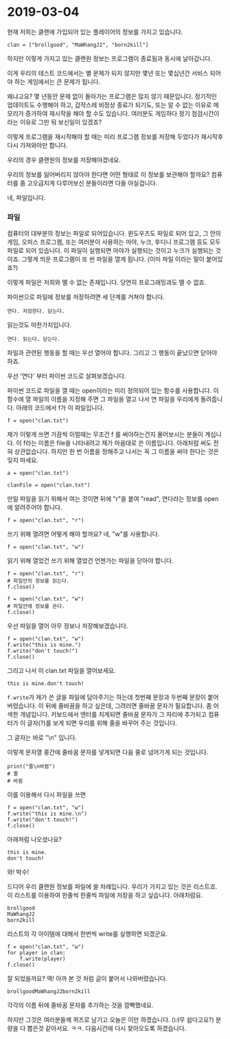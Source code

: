 # 2019-03-04

현재 저희는 클랜에 가입되어 있는 플레이어의 정보를 가지고 있습니다.

```
clan = ["brollgood", "MaWhangJ2", "born2kill"]
```

하지만 이렇게 가지고 있는 클랜원 정보는 프로그램이 종료됨과 동시에 날아갑니다.

이게 우리의 테스트 코드에서는 별 문제가 되지 않지만
몇년 또는 몇십년간 서비스 되어야 하는 게임에서는 큰 문제가 됩니다.

왜냐고요? 몇 년동안 문제 없이 돌아가는 프로그램은 많지 않기 때문입니다.
정기적인 업데이트도 수행해야 하고, 갑작스레 비정상 종료가 되기도,
또는 알 수 없는 이유로 메모리가 증가하여 재시작을 해야 할 수도 있습니다.
여러분도 게임하다 정기 점검시간이라는 이유로 그만 둬 보신일이 있겠죠?

이렇게 프로그램을 재시작해야 할 때는 미리 프로그램 정보를 저장해 두었다가
재시작후 다시 가져와야만 합니다.

우리의 경우 클랜원의 정보를 저장해야겠네요.

우리의 정보를 잃어버리지 않아야 한다면 어떤 형태로 이 정보를 보관해야 할까요?
컴퓨터를 좀 고오급지게 다루어보신 분들이라면 다들 아실겁니다.

네, 파일입니다.

### 파일

컴퓨터의 대부분의 정보는 파일로 되어있습니다. 윈도우즈도 파일로 되어 있고,
그 안의 게임, 오피스 프로그램, 또는 여러분이 사용하는 마야, 누크, 후디니 프로그램 등도
모두 파일로 되어 있습니다. 이 파일이 실행되면 마야가 실행되는 것이고 누크가
실행되는 것이죠. 그렇게 띄운 프로그램이 또 씬 파일을 열게 됩니다. (이미 파일
이라는 말이 붙어있죠?)

이렇게 파일은 저희와 뗄 수 없는 존재입니다. 당연히 프로그래밍과도 뗄 수 없죠.

파이썬으로 파일에 정보를 저장하려면 세 단계를 거쳐야 합니다.

`연다. 저장한다. 닫는다.`

읽는것도 마찬가지입니다.

`연다. 읽는다. 닫는다.`

파일과 관련된 행동을 할 때는 우선 열어야 합니다. 그리고 그 행동이 끝났으면 닫아야 하죠.

우선 '연다' 부터 파이썬 코드로 살펴보겠습니다.

파이썬 코드로 파일을 열 때는 open이라는 미리 정의되어 있는 함수를 사용합니다.
이 함수에 열 파일의 이름을 지정해 주면 그 파일을 열고 나서
연 파일을 우리에게 돌려줍니다. 아래의 코드에서 f가 이 파일입니다.

```
f = open("clan.txt")
```

제가 이렇게 쓰면 가끔씩 이럴때는 무조건 f 를 써야하는건지 물어보시는 분들이 계십니다.
이 f라는 이름은 file을 나타내려고 제가 마음대로 쓴 이름입니다.
아래처럼 써도 전혀 상관없습니다. 하지만 한 번 이름을 정해주고 나서는 꼭 그 이름을
써야 한다는 것은 잊지 마세요.

```
a = open("clan.txt")
```

```
clanFile = open("clan.txt")
```

만일 파일을 읽기 위해서 여는 것이면 뒤에 "r"을 붙여 "read", 연다라는 정보를 open에 알려주어야 합니다.

```
f = open("clan.txt", "r")
```

쓰기 위해 열려면 어떻게 해야 할까요? 네, "w"를 사용합니다.

```
f = open("clan.txt", "w")
```

읽기 위해 열었건 쓰기 위해 열었건 언젠가는 파일을 닫아야 합니다.

```
f = open("clan.txt", "r")
# 파일안의 정보를 읽는다.
f.close()
```

```
f = open("clan.txt", "w")
# 파일안에 정보를 쓴다.
f.close()
```

우선 파일을 열어 아무 정보나 저장해보겠습니다.

```
f = open("clan.txt", "w")
f.write("this is mine.")
f.write("don't touch!")
f.close()
```

그리고 나서 이 clan.txt 파일을 열어보세요.

```
this is mine.don't touch!
```

`f.write`가 제가 쓴 글을 파일에 담아주기는 하는데 첫번째 문장과 두번째 문장이 붙어 버렸습니다.
이 뒤에 줄바꿈을 하고 싶은데, 그려러면 줄바꿈 문자가 필요합니다. 좀 어색한 개념입니다.
키보드에서 엔터를 치게되면 줄바꿈 문자가 그 자리에 추가되고 컴퓨터가 이 글자(?)를 보게 되면
우리를 위해 줄을 바꾸어 주는 것입니다.

그 글자는 바로 "\n" 입니다.

이렇게 문자열 중간에 줄바꿈 문자를 넣게되면 다음 줄로 넘어가게 되는 것입니다.
```
print("줄\n바뀜")
# 줄
# 바뀜
```

이를 이용해서 다시 파일을 쓰면

```
f = open("clan.txt", "w")
f.write("this is mine.\n")
f.write("don't touch!")
f.close()
```

아래처럼 나오셨나요?

```
this is mine.
don't touch!
```

와! 박수!

드디어 우리 클랜원 정보를 파일에 쓸 차례입니다.
우리가 가지고 있는 것은 리스트죠.
이 리스트를 이용하여 한줄씩 한줄씩 파일에 저장을 하고 싶습니다.
아래처럼요.

```
brollgood
MaWhangJ2
born2kill
```

리스트의 각 아이템에 대해서 한번씩 write를 실행하면 되겠군요.

```
f = open("clan.txt", "w")
for player in clan:
	f.write(player)
f.close()
```

잘 되었을까요? 엑! 아까 본 것 처럼 글이 붙어서 나와버렸습니다.

```
brollgoodMaWhangJ2born2kill
```

각각의 이름 뒤에 줄바꿈 문자를 추가하는 것을 깜빡했네요.

하지만 그것은 여러분들께 퀴즈로 남기고 오늘은 이만 하겠습니다. (너무 쉽다고요?)
분량을 다 뽑은것 같아서요. ㅋㅋ. 다음시간에 다시 찾아오도록 하겠습니다.
